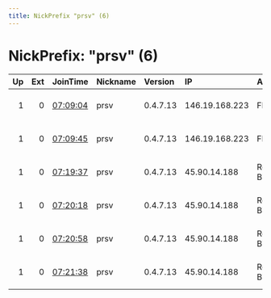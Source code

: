 ```yaml
---
title: NickPrefix "prsv" (6)
---
```


# NickPrefix: "prsv" (6)

|   Up |   Ext | JoinTime                                                                                              | Nickname   | Version   | IP             | AS               | CC   |   ORp |   Dirp | OS    | Contact                            |   eFamMembers |
|-----:|------:|:------------------------------------------------------------------------------------------------------|:-----------|:----------|:---------------|:-----------------|:-----|------:|-------:|:------|:-----------------------------------|--------------:|
|    1 |     0 | [07:09:04](https://nusenu.github.io/OrNetStats/w/relay/0DEA75209E2390D75F813DE94162324FDF788473.html) | prsv       | 0.4.7.13  | 146.19.168.223 | FEELB SARL       | fr   |  9000 |      0 | Linux | email:admin prsv.ch url:https://pr |            98 |
|    1 |     0 | [07:09:45](https://nusenu.github.io/OrNetStats/w/relay/98CBAA511E90518677A544A3ECA98962384B0944.html) | prsv       | 0.4.7.13  | 146.19.168.223 | FEELB SARL       | fr   |  9100 |      0 | Linux | email:admin prsv.ch url:https://pr |            98 |
|    1 |     0 | [07:19:37](https://nusenu.github.io/OrNetStats/w/relay/E0A6236DAA22F022E2CC516EFF881F30A6700AD1.html) | prsv       | 0.4.7.13  | 45.90.14.188   | RoyaleHosting BV | nl   |  9000 |      0 | Linux | email:admin prsv.ch url:https://pr |            98 |
|    1 |     0 | [07:20:18](https://nusenu.github.io/OrNetStats/w/relay/B71009E5C803194C96368111D6A5EFD53AD90599.html) | prsv       | 0.4.7.13  | 45.90.14.188   | RoyaleHosting BV | nl   |  9100 |      0 | Linux | email:admin prsv.ch url:https://pr |            98 |
|    1 |     0 | [07:20:58](https://nusenu.github.io/OrNetStats/w/relay/D03B10A8F8B0329275FDB7E90B0AE62E542FB701.html) | prsv       | 0.4.7.13  | 45.90.14.188   | RoyaleHosting BV | nl   |  9200 |      0 | Linux | email:admin prsv.ch url:https://pr |            98 |
|    1 |     0 | [07:21:38](https://nusenu.github.io/OrNetStats/w/relay/483CCB926928474F5B3FE27EC987F70BBE1A83B1.html) | prsv       | 0.4.7.13  | 45.90.14.188   | RoyaleHosting BV | nl   |  9300 |      0 | Linux | email:admin prsv.ch url:https://pr |            98 |
